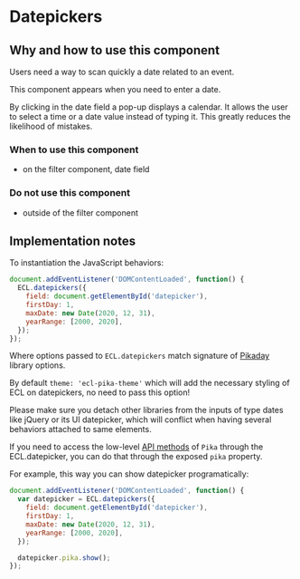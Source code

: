 # Datepickers

## Why and how to use this component

Users need a way to scan quickly a date related to an event.

This component appears when you need to enter a date.

By clicking in the date field a pop-up displays a calendar. It allows the user
to select a time or a date value instead of typing it. This greatly reduces the
likelihood of mistakes.

### When to use this component

* on the filter component, date field

### Do not use this component

* outside of the filter component

## Implementation notes

To instantiation the JavaScript behaviors:

```javascript
document.addEventListener('DOMContentLoaded', function() {
  ECL.datepickers({
    field: document.getElementById('datepicker'),
    firstDay: 1,
    maxDate: new Date(2020, 12, 31),
    yearRange: [2000, 2020],
  });
});
```

Where options passed to `ECL.datepickers` match signature of [Pikaday](https://github.com/dbushell/Pikaday) library options.

By default `theme: 'ecl-pika-theme'` which will add the necessary styling of ECL on datepickers, no need to pass this option!

Please make sure you detach other libraries from the inputs of type dates like jQuery or its UI datepicker, which will conflict when having several behaviors attached to same elements.

If you need to access the low-level [API methods](https://github.com/dbushell/Pikaday#methods) of `Pika` through the ECL.datepicker, you can do that through the exposed `pika` property.

For example, this way you can show datepicker programatically:

```javascript
document.addEventListener('DOMContentLoaded', function() {
  var datepicker = ECL.datepickers({
    field: document.getElementById('datepicker'),
    firstDay: 1,
    maxDate: new Date(2020, 12, 31),
    yearRange: [2000, 2020],
  });

  datepicker.pika.show();
});
```
